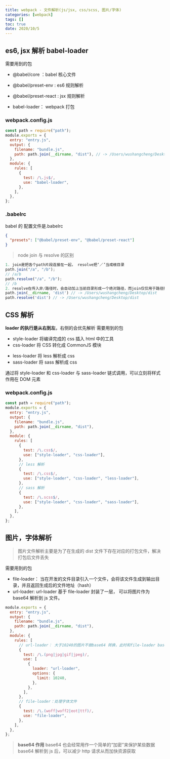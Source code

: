 ```yaml
---
title: webpack - 文件解析(js/jsx, css/scss, 图片/字体)
categories: [webpack]
tags: []
toc: true
date: 2020/10/5
---
```


## es6, jsx 解析 babel-loader

需要用到的包

- @babel/core ：babel 核心文件
- @babel/preset-env : es6 规则解析
- @babel/preset-react : jsx 规则解析

- babel-loader： webpack 打包

### webpack.config.js

```js
const path = require("path");
module.exports = {
  entry: "entry.js",
  output: {
    filename: "bundle.js",
    path: path.join(__dirname, "dist"), // -> /Users/wushangcheng/Desktop/dist
  },
  module: {
    rules: [
      {
        test: /\.js$/,
        use: "babel-loader",
      },
    ],
  },
};
```

### .babelrc

babel 的 配置文件是.babelrc

```json
{
  "presets": ["@babel/preset-env", "@babel/preset-react"]
}
```

> node join 与 resolve 的区别

```js
1. join是把各个path片段连接在一起， resolve把‘／’当成根目录
path.join("/a", "/b");
// /a/b
path.resolve("/a", "/b");
// /b
2. resolve在传入非/路径时，会自动加上当前目录形成一个绝对路径，而join仅仅用于路径拼接
path.join(__dirname, 'dist') // -> /Users/wushangcheng/Desktop/dist
path.resolve('dist') // -> /Users/wushangcheng/Desktop/dist
```

## CSS 解析

**loader 的执行是从右到左**，右侧的会优先解析
需要用到的包

- style-loader 将编译完成的 css 插入 html 中的工具
- css-loader 将 CSS 转化成 CommonJS 模块

* less-loader 将 less 解析成 css
* sass-loader 将 sass 解析成 css

通过将 style-loader 和 css-loader 与 sass-loader 链式调用，可以立刻将样式作用在 DOM 元素

### webpack.config.js

```js
const path = require("path");
module.exports = {
  entry: "entry.js",
  output: {
    filename: "bundle.js",
    path: path.join(__dirname, "dist"),
  },
  module: {
    rules: [
      {
        test: /\.css$/,
        use: ["style-loader", "css-loader"],
      },
      // less 解析
      {
        test: /\.css$/,
        use: ["style-loader", "css-loader", "less-loader"],
      },
      // sass 解析
      {
        test: /\.scss$/,
        use: ["style-loader", "css-loader", "sass-loader"],
      },
    ],
  },
};
```

## 图片，字体解析

> 图片文件解析主要是为了在生成的 dist 文件下存在对应的打包文件，解决打包后文件丢失

需要用到的包

- file-loader： 当在开发的文件目录引入一个文件，会将该文件生成到输出目录，并且返回生成后的文件地址（hash）
- url-loader: url-loader 基于 file-loader 封装了一层， 可以将图片作为 base64 解析到 js 文件。

```js
module.exports = {
  entry: "entry.js",
  output: {
    filename: "bundle.js",
    path: path.join(__dirname, "dist"),
  },
  module: {
    rules: [
      // url-loader： 大于10240的图片不做base64 转换，此时和file-loader base64转换
      {
        test: /\.(png|jpg|gif|jpeg)/,
        use: [
          {
            loader: "url-loader",
            options: {
              limit: 10240,
            },
          },
        ],
      },
      // file-loader：处理字体文件
      {
        test: /\.(woff|woff2|eot|ttf)/,
        use: "file-loader",
      },
    ],
  },
};
```

> **base64 作用**
> base64 也会经常用作一个简单的“加密”来保护某些数据
> base64 解析到 js 后，可以减少 http 请求从而加快资源获取
